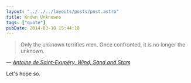 ```yaml
---
layout: "../../../layouts/posts/post.astro"
title: Known Unknowns
tags: ["quote"]
pubDate: 2014-03-10 15:44:18
---
```


> Only the unknown terrifies men. Once confronted, it is no longer the unknown.

— <cite>[Antoine de Saint-Exupéry, _Wind, Sand and Stars_](https://www.goodreads.com/book/show/8837.Wind_Sand_and_Stars)</cite>

Let's hope so.
